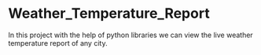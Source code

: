 # Weather_Temperature_Report
In this project with the help of python libraries we can view the live weather temperature report of any city.
